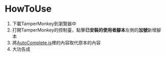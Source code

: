 # HowToUse

1. 下載TamperMonkey到瀏覽器中
2. 打開TamperMonkey的控制臺，點擊**已安裝的使用者腳本**左側的**加號**新增腳本
3. 將[AutoComplete.js](https://github.com/zen8841/AutoCompleteGoogleForm/blob/main/AutoComplete.js)裡的內容取代原本的內容
4. 大功告成

